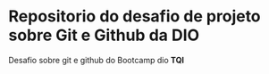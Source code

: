 # Repositorio do desafio de projeto sobre Git e Github da DIO
Desafio sobre git e github do Bootcamp dio **TQI**
